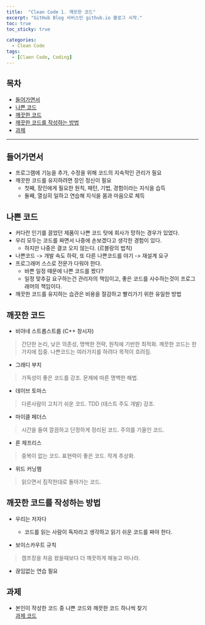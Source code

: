 ```yaml
---
title:  "Clean Code 1. 깨끗한 코드"
excerpt: "GitHub Blog 서비스인 github.io 블로그 시작."
toc: true
toc_sticky: true

categories:
  - Clean Code
tags:
  - [Claen Code, Coding]
---  
```

## 목차 ##
- [들어가면서](#1)
- [나쁜 코드](#2)
- [깨끗한 코드](#3)
- [깨끗한 코드를 작성하는 방법](#4)
- [과제](#5)

---

<a name="1"></a>
## 들어가면서 ##
- 프로그램에 기능을 추가, 수정을 위해 코드의 지속적인 관리가 필요 
- 깨끗한 코드를 유지하려면 장인 정신이 필요 
  - 첫째, 장인에게 필요한 원칙, 패턴, 기법, 경험이라는 지식을 습득 
  - 둘째, 열심히 일하고 연습해 지식을 몸과 마음으로 체득

<a name="2"></a>
## 나쁜 코드 ##
- 커다란 인기를 끌었던 제품이 나쁜 코드 탓에 회사가 망하는 경우가 있었다.
- 우리 모두는 코드를 짜면서 나중에 손보겠다고 생각한 경험이 있다. 
  - 하지만 나중은 결코 오지 않는다. (르블랑의 법칙)
- 나쁜코드 -> 개발 속도 하락, 또 다른 나쁜코드를 야기 -> 재설계 요구
- 프로그래머 스스로 전문가 다워야 한다.
  - 바쁜 일정 때문에 나쁜 코드를 짰다?
  - 일정 맞추길 요구하는건 관리자의 책임이고, 좋은 코드를 사수하는것이 프로그래머의 책임이다.
- 깨끗한 코드를 유지하는 습관은 비용을 절감하고 빨리가기 위한 유일한 방법

<a name="3"></a>
## 깨끗한 코드 ##
- 비야네 스트롭스트룹 (C++ 창시자)
> 간단한 논리, 낮은 의존성, 명백한 전략, 원칙에 기반한 최적화. 깨끗한 코드는 한가지에 집중. 나쁜코드는 여러가지를 하려다 목적이 흐려짐.
- 그래디 부치 
> 가독성이 좋은 코드를 강조. 문제에 따른 명백한 해법.
- 데이브 토마스
> 다른사람이 고치기 쉬운 코드. TDD (테스트 주도 개발) 강조.
- 마이클 페더스
> 시간을 들여 깔끔하고 단정하게 정리된 코드. 주의를 기울인 코드.
- 론 제프리스
> 중복이 없는 코드. 표현력이 좋은 코드. 작게 추상화.
- 위드 커닝햄
> 읽으면서 짐작한대로 돌아가는 코드.

<a name="4"></a>
## 깨끗한 코드를 작성하는 방법 ##
- 우리는 저자다
  - 코드를 읽는 사람이 독자라고 생각하고 읽기 쉬운 코드를 짜야 한다.
  
- 보이스카우트 규칙
> 캠프장을 처음 왔을때보다 더 깨끗하게 해놓고 떠나라.
- 끊임없는 연습 필요
<a name="5"></a>
## 과제 ##
- 본인이 작성한 코드 중 나쁜 코드와 깨끗한 코드 하나씩 찾기  
[과제 코드](https://checknote.notion.site/1-5c1386c08620494dbbcab76103776c96)